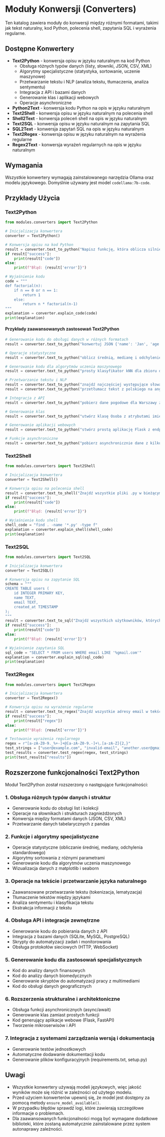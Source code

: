 # Moduły Konwersji (Converters)

Ten katalog zawiera moduły do konwersji między różnymi formatami, takimi jak tekst naturalny, kod Python, polecenia shell, zapytania SQL i wyrażenia regularne.

## Dostępne Konwertery

- **Text2Python** - konwersja opisu w języku naturalnym na kod Python
  - Obsługa różnych typów danych (listy, słowniki, JSON, CSV, XML)
  - Algorytmy specjalistyczne (statystyka, sortowanie, uczenie maszynowe)
  - Przetwarzanie tekstu i NLP (analiza tekstu, tłumaczenia, analiza sentymentu)
  - Integracja z API i bazami danych
  - Generowanie klas i aplikacji webowych
  - Operacje asynchroniczne
- **Python2Text** - konwersja kodu Python na opis w języku naturalnym
- **Text2Shell** - konwersja opisu w języku naturalnym na polecenia shell
- **Shell2Text** - konwersja poleceń shell na opis w języku naturalnym
- **Text2SQL** - konwersja opisu w języku naturalnym na zapytania SQL
- **SQL2Text** - konwersja zapytań SQL na opis w języku naturalnym
- **Text2Regex** - konwersja opisu w języku naturalnym na wyrażenia regularne
- **Regex2Text** - konwersja wyrażeń regularnych na opis w języku naturalnym

## Wymagania

Wszystkie konwertery wymagają zainstalowanego narzędzia Ollama oraz modelu językowego. Domyślnie używany jest model `codellama:7b-code`.

## Przykłady Użycia

### Text2Python

```python
from modules.converters import Text2Python

# Inicjalizacja konwertera
converter = Text2Python()

# Konwersja opisu na kod Python
result = converter.text_to_python("Napisz funkcję, która oblicza silnię liczby")
if result["success"]:
    print(result["code"])
else:
    print(f"Błąd: {result['error']}")

# Wyjaśnienie kodu
code = """
def factorial(n):
    if n == 0 or n == 1:
        return 1
    else:
        return n * factorial(n-1)
"""
explanation = converter.explain_code(code)
print(explanation)
```

#### Przykłady zaawansowanych zastosowań Text2Python

```python
# Generowanie kodu do obsługi danych w różnych formatach
result = converter.text_to_python("konwertuj JSON {'name': 'Jan', 'age': 30} na XML")

# Operacje statystyczne
result = converter.text_to_python("oblicz średnią, medianę i odchylenie standardowe dla listy [1, 2, 3, 4, 5]")

# Generowanie kodu dla algorytmów uczenia maszynowego
result = converter.text_to_python("prosty klasyfikator kNN dla zbioru danych Iris")

# Przetwarzanie tekstu i NLP
result = converter.text_to_python("znajdź najczęściej występujące słowa w tekście")
result = converter.text_to_python("przetłumacz tekst z polskiego na angielski")

# Integracja z API
result = converter.text_to_python("pobierz dane pogodowe dla Warszawy z OpenWeatherMap API")

# Generowanie klas
result = converter.text_to_python("utwórz klasę Osoba z atrybutami imię, nazwisko i wiek")

# Generowanie aplikacji webowych
result = converter.text_to_python("stwórz prostą aplikację Flask z endpointem /hello")

# Funkcje asynchroniczne
result = converter.text_to_python("pobierz asynchronicznie dane z kilku URL-i")
```

### Text2Shell

```python
from modules.converters import Text2Shell

# Inicjalizacja konwertera
converter = Text2Shell()

# Konwersja opisu na polecenia shell
result = converter.text_to_shell("Znajdź wszystkie pliki .py w bieżącym katalogu i podkatalogach")
if result["success"]:
    print(result["code"])
else:
    print(f"Błąd: {result['error']}")

# Wyjaśnienie kodu shell
shell_code = "find . -name '*.py' -type f"
explanation = converter.explain_shell(shell_code)
print(explanation)
```

### Text2SQL

```python
from modules.converters import Text2SQL

# Inicjalizacja konwertera
converter = Text2SQL()

# Konwersja opisu na zapytanie SQL
schema = """
CREATE TABLE users (
    id INTEGER PRIMARY KEY,
    name TEXT,
    email TEXT,
    created_at TIMESTAMP
);
"""
result = converter.text_to_sql("Znajdź wszystkich użytkowników, których email kończy się na gmail.com", schema)
if result["success"]:
    print(result["code"])
else:
    print(f"Błąd: {result['error']}")

# Wyjaśnienie zapytania SQL
sql_code = "SELECT * FROM users WHERE email LIKE '%gmail.com'"
explanation = converter.explain_sql(sql_code)
print(explanation)
```

### Text2Regex

```python
from modules.converters import Text2Regex

# Inicjalizacja konwertera
converter = Text2Regex()

# Konwersja opisu na wyrażenie regularne
result = converter.text_to_regex("Znajdź wszystkie adresy email w tekście")
if result["success"]:
    print(result["regex"])
else:
    print(f"Błąd: {result['error']}")

# Testowanie wyrażenia regularnego
regex = r"[a-zA-Z0-9._%+-]+@[a-zA-Z0-9.-]+\.[a-zA-Z]{2,}"
test_strings = ["user@example.com", "invalid-email", "another.user@gmail.com"]
test_results = converter.test_regex(regex, test_strings)
print(test_results["results"])
```

## Rozszerzone funkcjonalności Text2Python

Moduł Text2Python został rozszerzony o następujące funkcjonalności:

### 1. Obsługa różnych typów danych i struktur

- Generowanie kodu do obsługi list i kolekcji
- Operacje na słownikach i strukturach zagnieżdżonych
- Konwersja między formatami danych (JSON, CSV, XML)
- Przetwarzanie danych tabelarycznych z pandas

### 2. Funkcje i algorytmy specjalistyczne

- Operacje statystyczne (obliczanie średniej, mediany, odchylenia standardowego)
- Algorytmy sortowania z różnymi parametrami
- Generowanie kodu dla algorytmów uczenia maszynowego
- Wizualizacja danych z matplotlib i seaborn

### 3. Operacje na tekście i przetwarzanie języka naturalnego

- Zaawansowane przetwarzanie tekstu (tokenizacja, lematyzacja)
- Tłumaczenie tekstów między językami
- Analiza sentymentu i klasyfikacja tekstu
- Ekstrakcja informacji z tekstu

### 4. Obsługa API i integracje zewnętrzne

- Generowanie kodu do pobierania danych z API
- Integracja z bazami danych (SQLite, MySQL, PostgreSQL)
- Skrypty do automatyzacji zadań i monitorowania
- Obsługa protokołów sieciowych (HTTP, WebSocket)

### 5. Generowanie kodu dla zastosowań specjalistycznych

- Kod do analizy danych finansowych
- Kod do analizy danych biomedycznych
- Generowanie skryptów do automatyzacji pracy z multimediami
- Kod do obsługi danych geograficznych

### 6. Rozszerzenia strukturalne i architektoniczne

- Obsługa funkcji asynchronicznych (async/await)
- Generowanie klas zamiast prostych funkcji
- Kod generujący aplikacje webowe (Flask, FastAPI)
- Tworzenie mikroserwisów i API

### 7. Integracja z systemami zarządzania wersją i dokumentacją

- Generowanie testów jednostkowych
- Automatyczne dodawanie dokumentacji kodu
- Generowanie plików konfiguracyjnych (requirements.txt, setup.py)

## Uwagi

- Wszystkie konwertery używają modeli językowych, więc jakość wyników może się różnić w zależności od użytego modelu.
- Przed użyciem konwerterów upewnij się, że model jest dostępny za pomocą metody `ensure_model_available()`.
- W przypadku błędów sprawdź logi, które zawierają szczegółowe informacje o problemach.
- Dla zaawansowanych funkcjonalności mogą być wymagane dodatkowe biblioteki, które zostaną automatycznie zainstalowane przez system autonaprawy zależności.
